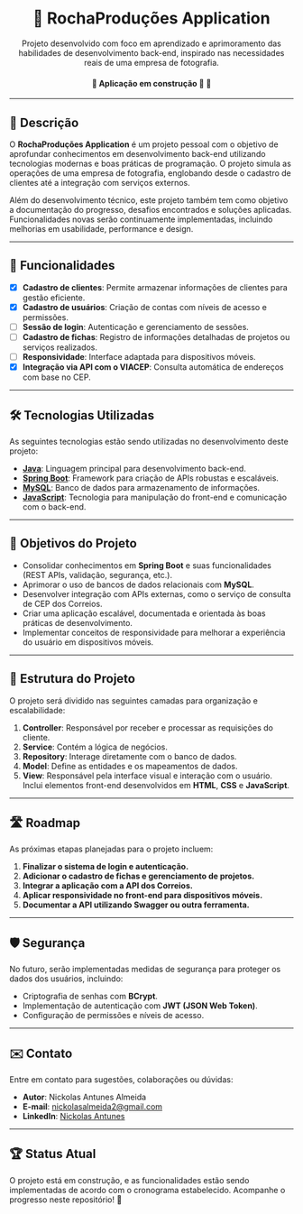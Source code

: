 <h1 align="center">📸 RochaProduções Application</h1>

<p align="center">
    Projeto desenvolvido com foco em aprendizado e aprimoramento das habilidades de desenvolvimento back-end, inspirado nas necessidades reais de uma empresa de fotografia.
</p>

<h4 align="center"> 
	🚧 Aplicação em construção 🚀 🚧
</h4>

---

## 📖 Descrição

O **RochaProduções Application** é um projeto pessoal com o objetivo de aprofundar conhecimentos em desenvolvimento back-end utilizando tecnologias modernas e boas práticas de programação. O projeto simula as operações de uma empresa de fotografia, englobando desde o cadastro de clientes até a integração com serviços externos.

Além do desenvolvimento técnico, este projeto também tem como objetivo a documentação do progresso, desafios encontrados e soluções aplicadas. Funcionalidades novas serão continuamente implementadas, incluindo melhorias em usabilidade, performance e design.

---

## 🌟 Funcionalidades

- [x] **Cadastro de clientes**: Permite armazenar informações de clientes para gestão eficiente.
- [X] **Cadastro de usuários**: Criação de contas com níveis de acesso e permissões.
- [ ] **Sessão de login**: Autenticação e gerenciamento de sessões.
- [ ] **Cadastro de fichas**: Registro de informações detalhadas de projetos ou serviços realizados.
- [ ] **Responsividade**: Interface adaptada para dispositivos móveis.
- [X] **Integração via API com o VIACEP**: Consulta automática de endereços com base no CEP.

---

## 🛠 Tecnologias Utilizadas

As seguintes tecnologias estão sendo utilizadas no desenvolvimento deste projeto:

- **[Java](https://www.oracle.com/java/)**: Linguagem principal para desenvolvimento back-end.
- **[Spring Boot](https://spring.io/projects/spring-boot)**: Framework para criação de APIs robustas e escaláveis.
- **[MySQL](https://www.mysql.com/)**: Banco de dados para armazenamento de informações.
- **[JavaScript](https://ecma-international.org/)**: Tecnologia para manipulação do front-end e comunicação com o back-end.

---

## 🚀 Objetivos do Projeto

- Consolidar conhecimentos em **Spring Boot** e suas funcionalidades (REST APIs, validação, segurança, etc.).
- Aprimorar o uso de bancos de dados relacionais com **MySQL**.
- Desenvolver integração com APIs externas, como o serviço de consulta de CEP dos Correios.
- Criar uma aplicação escalável, documentada e orientada às boas práticas de desenvolvimento.
- Implementar conceitos de responsividade para melhorar a experiência do usuário em dispositivos móveis.

---

## 📝 Estrutura do Projeto

O projeto será dividido nas seguintes camadas para organização e escalabilidade:

1. **Controller**: Responsável por receber e processar as requisições do cliente.
2. **Service**: Contém a lógica de negócios.
3. **Repository**: Interage diretamente com o banco de dados.
4. **Model**: Define as entidades e os mapeamentos de dados.
5. **View**: Responsável pela interface visual e interação com o usuário. Inclui elementos front-end desenvolvidos em **HTML**, **CSS** e **JavaScript**.

---

## 🛣️ Roadmap

As próximas etapas planejadas para o projeto incluem:

1. **Finalizar o sistema de login e autenticação.**
2. **Adicionar o cadastro de fichas e gerenciamento de projetos.**
3. **Integrar a aplicação com a API dos Correios.**
4. **Aplicar responsividade no front-end para dispositivos móveis.**
5. **Documentar a API utilizando Swagger ou outra ferramenta.**

---

## 🛡️ Segurança

No futuro, serão implementadas medidas de segurança para proteger os dados dos usuários, incluindo:

- Criptografia de senhas com **BCrypt**.
- Implementação de autenticação com **JWT (JSON Web Token)**.
- Configuração de permissões e níveis de acesso.

---

## ✉️ Contato

Entre em contato para sugestões, colaborações ou dúvidas:

- **Autor**: Nickolas Antunes Almeida
- **E-mail**: nickolasalmeida2@gmail.com
- **LinkedIn**: [Nickolas Antunes](https://linkedin.com/in/nickolasantunesalmeida)

---

## 🏆 Status Atual

O projeto está em construção, e as funcionalidades estão sendo implementadas de acordo com o cronograma estabelecido. Acompanhe o progresso neste repositório! 🚀
